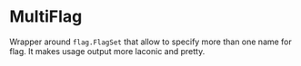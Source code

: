 # MultiFlag

Wrapper around `flag.FlagSet` that allow to specify more than one name for flag. It makes usage output more laconic and
pretty.
